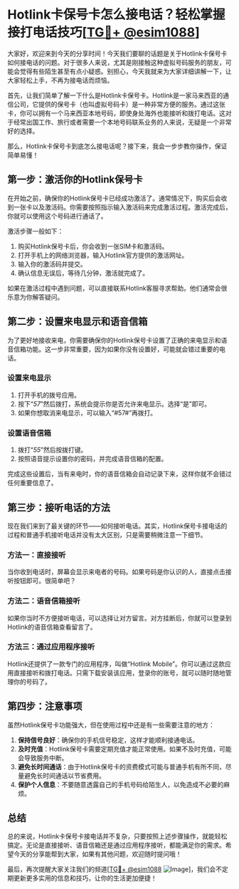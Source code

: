 # Hotlink卡保号卡怎么接电话？轻松掌握接打电话技巧[[TG💪+ @esim1088](https://t.me/s/esim1088)]

大家好，欢迎来到今天的分享时间！今天我们要聊的话题是关于Hotlink卡保号卡如何接电话的问题。对于很多人来说，尤其是刚接触这种虚拟号码服务的朋友，可能会觉得有些陌生甚至有点小疑惑。别担心，今天我就来为大家详细讲解一下，让大家轻松上手，不再为接电话而烦恼。

首先，让我们简单了解一下什么是Hotlink卡保号卡。Hotlink是一家马来西亚的通信公司，它提供的保号卡（也叫虚拟号码卡）是一种非常方便的服务。通过这张卡，你可以拥有一个马来西亚本地号码，即使身处海外也能接听和拨打电话。这对于经常出国工作、旅行或者需要一个本地号码联系业务的人来说，无疑是一个非常好的选择。

那么，Hotlink卡保号卡到底怎么接电话呢？接下来，我会一步步教你操作，保证简单易懂！

## 第一步：激活你的Hotlink保号卡

在开始之前，确保你的Hotlink保号卡已经成功激活了。通常情况下，购买后会收到一张卡以及激活码。你需要按照指示输入激活码来完成激活过程。激活完成后，你就可以使用这个号码进行通话了。

激活步骤一般如下：
1. 购买Hotlink保号卡后，你会收到一张SIM卡和激活码。
2. 打开手机上的网络浏览器，输入Hotlink官方提供的激活网址。
3. 输入你的激活码并提交。
4. 确认信息无误后，等待几分钟，激活就完成了。

如果在激活过程中遇到问题，可以直接联系Hotlink客服寻求帮助。他们通常会很乐意为你解答疑问。

## 第二步：设置来电显示和语音信箱

为了更好地接收来电，你需要确保你的Hotlink保号卡设置了正确的来电显示和语音信箱功能。这一步非常重要，因为如果你没有设置好，可能就会错过重要的电话。

### 设置来电显示
1. 打开手机的拨号应用。
2. 按下“*57*”然后拨打，系统会提示你是否允许来电显示。选择“是”即可。
3. 如果你想取消来电显示，可以输入“#57#”再拨打。

### 设置语音信箱
1. 拨打“*55*”然后按拨打键。
2. 按照语音提示设置你的密码，并完成语音信箱的配置。

完成这些设置后，当有来电时，你的语音信箱会自动记录下来，这样你就不会错过任何重要信息了。

## 第三步：接听电话的方法

现在我们来到了最关键的环节——如何接听电话。其实，Hotlink保号卡接电话的过程和普通手机接听电话并没有太大区别，只是需要稍微注意一下细节。

### 方法一：直接接听
当你收到电话时，屏幕会显示来电者的号码。如果号码是你认识的人，直接点击接听按钮即可。很简单吧？

### 方法二：语音信箱接听
如果你当时不方便接听电话，可以选择让对方留言。对方挂断后，你就可以登录到Hotlink的语音信箱查看留言了。

### 方法三：通过应用程序接听
Hotlink还提供了一款专门的应用程序，叫做“Hotlink Mobile”。你可以通过这款应用直接接听和拨打电话。只需下载安装该应用，登录你的账号，就可以随时随地管理你的号码了。

## 第四步：注意事项

虽然Hotlink保号卡功能强大，但在使用过程中还是有一些需要注意的地方：

1. **保持信号良好**：确保你的手机信号稳定，这样才能顺利接通电话。
2. **及时充值**：Hotlink保号卡需要定期充值才能正常使用。如果不及时充值，可能会导致服务中断。
3. **避免长时间通话**：由于Hotlink保号卡的资费模式可能与普通手机有所不同，尽量避免长时间通话以节省费用。
4. **保护个人信息**：不要随意透露自己的手机号码给陌生人，以免造成不必要的麻烦。

## 总结

总的来说，Hotlink卡保号卡接电话并不复杂，只要按照上述步骤操作，就能轻松搞定。无论是直接接听、语音信箱还是通过应用程序接听，都能满足你的需求。希望今天的分享能帮到大家，如果有其他问题，欢迎随时提问哦！

最后，再次提醒大家关注我们的频道[[TG💪+ @esim1088](https://t.me/s/esim1088) ![Image](https://i.postimg.cc/4NQfJmqS/Snipaste-2025-05-13-00-14-12.png)]，我们会不定期更新更多实用的信息和技巧，让你的生活更加便捷！
